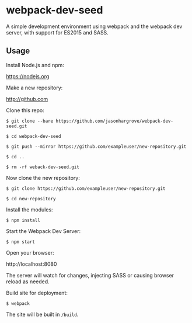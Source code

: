 # webpack-dev-seed

A simple development environment using webpack and the webpack dev server, with support for ES2015 and SASS.

## Usage

Install Node.js and npm:

https://nodejs.org

Make a new repository:

http://github.com

Clone this repo:

```
$ git clone --bare https://github.com/jasonhargrove/webpack-dev-seed.git

$ cd webpack-dev-seed

$ git push --mirror https://github.com/exampleuser/new-repository.git

$ cd ..

$ rm -rf weback-dev-seed.git
```
Now clone the new repository:

```
$ git clone https://github.com/exampleuser/new-repository.git

$ cd new-repository
```

Install the modules:

```
$ npm install
```

Start the Webpack Dev Server:

```
$ npm start
```

Open your browser:

http://localhost:8080

The server will watch for changes, injecting SASS or causing browser reload as needed.

Build site for deployment:

```
$ webpack
```

The site will be built in `/build`.
